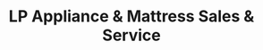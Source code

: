 ---
title: "LP Appliance & Mattress Sales & Service"
url: /westbrook/lp-appliance-und-mattress-sales-und-service/
shop: Haushaltsgeräte
---